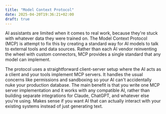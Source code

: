 ```yaml
---
title: "Model Context Protocol"
date: 2025-04-20T19:36:21+02:00
draft: true
---
```


AI assistants are limited when it comes to real work, because they're stuck with whatever data they were trained on. The Model Context Protocol (MCP) is attempt to fix this by creating a standard way for AI models to talk to external tools and data sources. Rather than each AI vendor reinventing the wheel with custom connectors, MCP provides a single standard that any model can implement.

<!--more-->

The protocol uses a straightforward client-server setup where the AI acts as a client and your tools implement MCP servers. It handles the usual concerns like permissions and sandboxing so your AI can't accidentally nuke your production database. The main benefit is that you write one MCP server implementation and it works with any compatible AI, rather than building separate integrations for Claude, ChatGPT, and whatever else you're using. Makes sense if you want AI that can actually interact with your existing systems instead of just generating text.